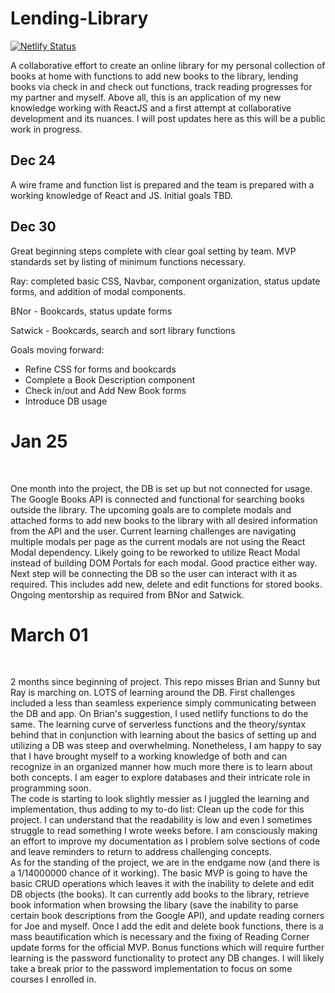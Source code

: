 # Lending-Library
[![Netlify Status](https://api.netlify.com/api/v1/badges/4bbec547-be25-4a72-aaf4-d0584c9633b7/deploy-status)](https://app.netlify.com/sites/lendinglibrarybythelads/deploys)


A collaborative effort to create an online library for my personal collection of books at home with functions to add new books to the library, lending books via check in 
and check out functions, track reading progresses for my partner and myself. Above all, this is an application of my new knowledge working with ReactJS and a first attempt
at collaborative development and its nuances. I will post updates here as this will be a public work in progress.

## Dec 24
A wire frame and function list is prepared and the team is prepared with a working knowledge of React and JS. Initial goals TBD.

## Dec 30
Great beginning steps complete with clear goal setting by team. MVP standards set by listing of minimum functions necessary. 

Ray: completed basic CSS, Navbar, component organization, status update forms, and addition of modal components.

BNor - Bookcards, status update forms

Satwick - Bookcards, search and sort library functions


Goals moving forward:
- Refine CSS for forms and bookcards
- Complete a Book Description component
- Check in/out and Add New Book forms
- Introduce DB usage

<h1>Jan 25</h1>
<br/>
<p> One month into the project, the DB is set up but not connected for usage. The Google Books API is connected and functional for searching books outside the library. The upcoming goals are to complete modals and attached forms to add new books to the library with all desired information from the API and the user. Current learning challenges are navigating multiple modals per page as the current modals are not using the React Modal dependency. Likely going to be reworked to utilize React Modal instead of building DOM Portals for each modal. Good practice either way. Next step will be connecting the DB so the user can interact with it as required. This includes add new, delete and edit functions for stored books. Ongoing mentorship as required from BNor and Satwick.
</p>

<h1>March 01</h1>
<br/>
<p> 
  2 months since beginning of project. This repo misses Brian and Sunny but Ray is marching on. LOTS of learning around the DB. First challenges included a less than seamless 
  experience simply communicating between the DB and app. On Brian's suggestion, I used netlify functions to do the same. The learning curve of serverless functions and the theory/syntax behind that in conjunction with learning about the basics of setting up and utilizing a DB was steep and overwhelming. Nonetheless, I am happy to say that I have brought myself to a working knowledge of both and can recognize in an organized manner how much more there is to learn about both concepts. I am eager to explore databases and their intricate role in programming soon. 
  <br/>
The code is starting to look slightly messier as I juggled the learning and implementation, thus adding to my to-do list: Clean up the code for this project. I can understand that the readability is low and even I sometimes struggle to read something I wrote weeks before. I am consciously making an effort to improve my documentation as I problem solve sections of code and leave reminders to return to address challenging concepts. 
  <br/>
As for the standing of the project, we are in the endgame now (and there is a 1/14000000 chance of it working). The basic MVP is going to have the basic CRUD operations which leaves it with the inability to delete and edit DB objects (the books). It can currently add books to the library, retrieve book information when browsing the libary (save the inability to parse certain book descriptions from the Google API), and update reading corners for Joe and myself. Once I add the edit and delete book functions, there is a mass beautification which is necessary and the fixing of Reading Corner update forms for the official MVP. Bonus functions which will require further learning is the password functionality to protect any DB changes. I will likely take a break prior to the password implementation to focus on some courses I enrolled in.
</p>
